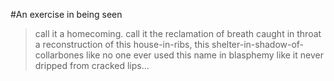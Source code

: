 #An exercise in being seen

> call it a homecoming.
> call it the reclamation of breath caught in throat
> a reconstruction of this house-in-ribs,
> this shelter-in-shadow-of-collarbones 
> like no one ever used this name in blasphemy
> like it never dripped from cracked lips...